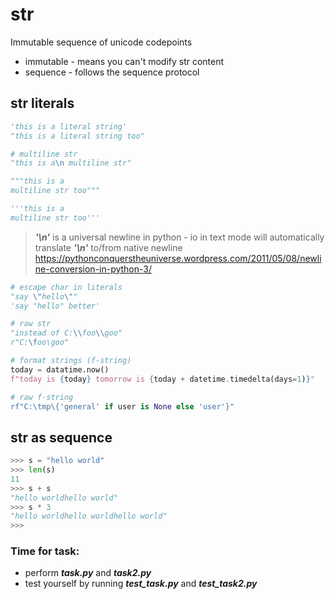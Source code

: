 # str
Immutable sequence of unicode codepoints
- immutable - means you can't modify str content
- sequence - follows the sequence protocol
## str literals
```python
'this is a literal string'
"this is a literal string too"

# multiline str
"this is a\n multiline str"

"""this is a
multiline str too"""

'''this is a
multiline str too'''
```

> ***'\n'*** is a universal newline in python - io in text mode will automatically translate ***'\n'*** to/from native newline
> https://pythonconquerstheuniverse.wordpress.com/2011/05/08/newline-conversion-in-python-3/
```python
# escape char in literals
"say \"hello\""
'say "hello" better'

# raw str
"instead of C:\\foo\\goo"
r"C:\foo\goo"
```
```python
# format strings (f-string)
today = datatime.now()
f"today is {today} tomorrow is {today + datetime.timedelta(days=1)}"

# raw f-string
rf"C:\tmp\{'general' if user is None else 'user'}"
```
## str as sequence
```python
>>> s = "hello world"
>>> len(s)
11
>>> s + s
"hello worldhello world"
>>> s * 3
"hello worldhello worldhello world"
>>> 

```
### Time for task:
 - perform ***task.py*** and ***task2.py***
 - test yourself by running ***test_task.py*** and ***test_task2.py***
<!--stackedit_data:
eyJoaXN0b3J5IjpbLTE3MzE1NzU4NzYsODIzMTYyNjM4LDgyMT
g1NTUxOCwtMzE2MTI3NDY1LC0xMzY3Nzk2MDA3LDE4MDM2MDM5
NDhdfQ==
-->